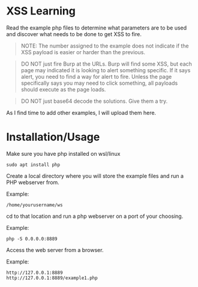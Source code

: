# XSS Learning
Read the example php files to determine what parameters are to be used and discover what needs to be done to get XSS to fire.

> NOTE: The number assigned to the example does not indicate if the XSS payload is easier or harder than the previous.

> DO NOT just fire Burp at the URLs. Burp will find some XSS, but each page may indicated it is looking to alert something specific. If it says alert, you need to find a way for alert to fire. Unless the page specifically says you may need to click something, all payloads should execute as the page loads.

> DO NOT just base64 decode the solutions. Give them a try.

As I find time to add other examples, I will upload them here.

# Installation/Usage
Make sure you have php installed on wsl/linux

```
sudo apt install php
```

Create a local directory where you  will store the example files and run a PHP webserver from.

Example:
```
/home/yourusername/ws
```

cd to that location and run a php webserver on a port of your choosing.

Example:
```
php -S 0.0.0.0:8889
```

Access the web server from a browser.

Example:
```
http://127.0.0.1:8889
http://127.0.0.1:8889/example1.php
```


